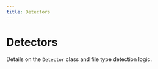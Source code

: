 ```yaml
---
title: Detectors
---
```


# Detectors

Details on the `Detector` class and file type detection logic. 